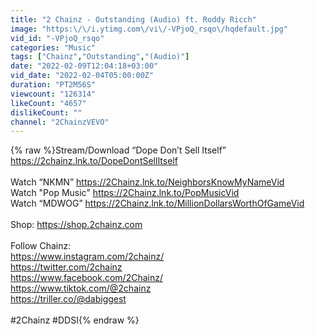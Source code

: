 ```yaml
---
title: "2 Chainz - Outstanding (Audio) ft. Roddy Ricch"
image: "https:\/\/i.ytimg.com\/vi\/-VPjoQ_rsqo\/hqdefault.jpg"
vid_id: "-VPjoQ_rsqo"
categories: "Music"
tags: ["Chainz","Outstanding","(Audio)"]
date: "2022-02-09T12:04:18+03:00"
vid_date: "2022-02-04T05:00:00Z"
duration: "PT2M56S"
viewcount: "126314"
likeCount: "4657"
dislikeCount: ""
channel: "2ChainzVEVO"
---
```

{% raw %}Stream/Download “Dope Don’t Sell Itself” <a rel="nofollow" target="blank" href="https://2chainz.lnk.to/DopeDontSellItself">https://2chainz.lnk.to/DopeDontSellItself</a> <br /><br />Watch “NKMN” <a rel="nofollow" target="blank" href="https://2Chainz.lnk.to/NeighborsKnowMyNameVid">https://2Chainz.lnk.to/NeighborsKnowMyNameVid</a> <br />Watch &quot;Pop Music&quot; <a rel="nofollow" target="blank" href="https://2Chainz.lnk.to/PopMusicVid">https://2Chainz.lnk.to/PopMusicVid</a><br />Watch “MDWOG” <a rel="nofollow" target="blank" href="https://2Chainz.lnk.to/MillionDollarsWorthOfGameVid">https://2Chainz.lnk.to/MillionDollarsWorthOfGameVid</a> <br /><br />Shop: <a rel="nofollow" target="blank" href="https://shop.2chainz.com">https://shop.2chainz.com</a> <br /><br />Follow Chainz: <br /><a rel="nofollow" target="blank" href="https://www.instagram.com/2chainz/">https://www.instagram.com/2chainz/</a><br /><a rel="nofollow" target="blank" href="https://twitter.com/2chainz">https://twitter.com/2chainz</a><br /><a rel="nofollow" target="blank" href="https://www.facebook.com/2Chainz/">https://www.facebook.com/2Chainz/</a><br /><a rel="nofollow" target="blank" href="https://www.tiktok.com/@2chainz">https://www.tiktok.com/@2chainz</a><br /><a rel="nofollow" target="blank" href="https://triller.co/@dabiggest">https://triller.co/@dabiggest</a> <br /><br />#2Chainz #DDSI{% endraw %}
